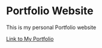 # Portfolio Website
This is my personal Portfolio website

[Link to My Portfolio](https://mohammedkayser.github.io/portfolio.github.io/)


